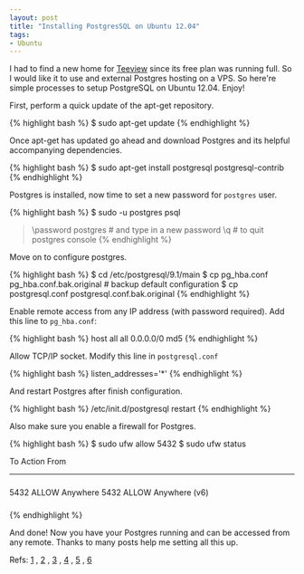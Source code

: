 ```yaml
---
layout: post
title: "Installing PostgresSQL on Ubuntu 12.04"
tags:
- Ubuntu
---
```


I had to find a new home for [Teeview](http://teeview.phatograph.com)
since its free plan was running full. So I would like it to use
and external Postgres hosting on a VPS. So here're simple processes
to setup PostgreSQL on Ubuntu 12.04. Enjoy!

First, perform a quick update of the apt-get repository.

{% highlight bash %}
$ sudo apt-get update
{% endhighlight %}

Once apt-get has updated go ahead and download Postgres and its
helpful accompanying dependencies.

{% highlight bash %}
$ sudo apt-get install postgresql postgresql-contrib
{% endhighlight %}

Postgres is installed, now time to set a new password for `postgres` user.

{% highlight bash %}
$ sudo -u postgres psql

> \password postgres  # and type in a new password
> \q  # to quit postgres console
{% endhighlight %}

Move on to configure postgres.

{% highlight bash %}
$ cd /etc/postgresql/9.1/main
$ cp pg_hba.conf pg_hba.conf.bak.original  # backup default configuration
$ cp postgresql.conf postgresql.conf.bak.original
{% endhighlight %}

Enable remote access from any IP address (with password required).
Add this line to `pg_hba.conf`:

{% highlight bash %}
host  all   all   0.0.0.0/0   md5
{% endhighlight %}

Allow TCP/IP socket. Modify this line in `postgresql.conf`

{% highlight bash %}
listen_addresses='*'
{% endhighlight %}

And restart Postgres after finish configuration.

{% highlight bash %}
/etc/init.d/postgresql restart
{% endhighlight %}

Also make sure you enable a firewall for Postgres.

{% highlight bash %}
$ sudo ufw allow 5432
$ sudo ufw status

To                         Action      From
--                         ------      ----
###
5432                       ALLOW       Anywhere
5432                       ALLOW       Anywhere (v6)
###
{% endhighlight %}

And done! Now you have your Postgres running and can be accessed from any remote.
Thanks to many posts help me setting all this up.

Refs:
[1](https://www.digitalocean.com/community/articles/how-to-install-and-use-postgresql-on-ubuntu-12-04)
, [2](http://railskey.wordpress.com/2012/05/19/postgresql-installation-in-ubuntu-12-04/)
, [3](http://stackoverflow.com/questions/15418056/setting-up-postgres-cant-connect-remotely-to-postgres-server-debian)
, [4](http://stackoverflow.com/questions/3278379/how-to-configure-postgresql-to-accept-all-incoming-connections)
, [5](http://stackoverflow.com/questions/12720967/is-possible-to-check-or-change-postgresql-user-password)
, [6](http://www.cyberciti.biz/tips/postgres-allow-remote-access-tcp-connection.html)
